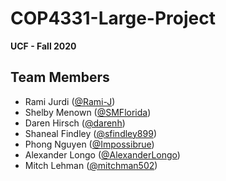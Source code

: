 # COP4331-Large-Project
**UCF - Fall 2020**

## **Team Members**
* Rami Jurdi ([@Rami-J][rami])
* Shelby Menown ([@SMFlorida][shelby])
* Daren Hirsch ([@darenh][daren])
* Shaneal Findley ([@sfindley899][shaneal])
* Phong Nguyen ([@Impossibrue][phong])
* Alexander Longo ([@AlexanderLongo][alex])
* Mitch Lehman ([@mitchman502][mitchell])

[rami]: https://github.com/Rami-J
[shelby]: https://github.com/SMFlorida
[daren]: https://github.com/darenh
[shaneal]: https://github.com/sfindley899
[phong]: https://github.com/Impossibrue
[alex]: https://github.com/AlexanderLongo
[mitchell]: https://github.com/mitchman502
